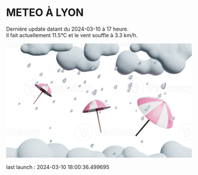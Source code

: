 # METEO À LYON

Dernière update datant du 2024-03-10 à 17 heure.  
Il fait actuellement 11.5°C et le vent souffle à 3.3 km/h.      

![](./.github/rain.png)

last launch : 2024-03-10 18:00:36.499695

